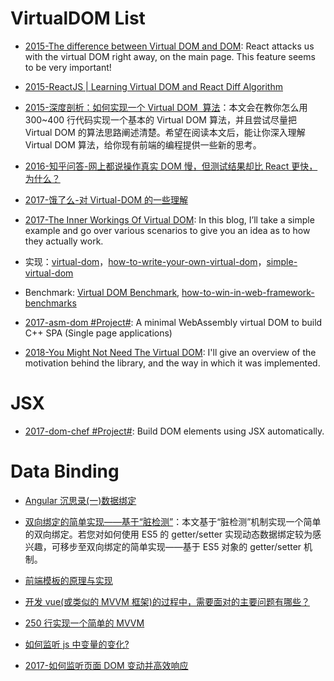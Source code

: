 

# VirtualDOM List

- [2015-The difference between Virtual DOM and DOM](http://reactkungfu.com/2015/10/the-difference-between-virtual-dom-and-dom/): React attacks us with the virtual DOM right away, on the main page. This feature seems to be very important!

- [2015-ReactJS | Learning Virtual DOM and React Diff Algorithm](http://www.oyecode.com/2015/09/reactjs-learning-virtual-dom-and-react.html)

- [2015-深度剖析：如何实现一个 Virtual DOM  算法](https://github.com/livoras/blog/issues/13)：本文会在教你怎么用 300~400 行代码实现一个基本的 Virtual DOM 算法，并且尝试尽量把 Virtual DOM 的算法思路阐述清楚。希望在阅读本文后，能让你深入理解 Virtual DOM 算法，给你现有前端的编程提供一些新的思考。

- [2016-知乎问答-网上都说操作真实 DOM 慢，但测试结果却比 React 更快，为什么？](https://www.zhihu.com/question/31809713/answer/53544875)

- [2017-饿了么-对 Virtual-DOM 的一些理解](https://zhuanlan.zhihu.com/p/25630842)

- [2017-The Inner Workings Of Virtual DOM](https://medium.com/@rajaraodv/the-inner-workings-of-virtual-dom-666ee7ad47cf#.or5425hja): In this blog, I’ll take a simple example and go over various scenarios to give you an idea as to how they actually work.
* 实现：[virtual-dom](https://github.com/Matt-Esch/virtual-dom)，[how-to-write-your-own-virtual-dom](https://medium.com/@deathmood/how-to-write-your-own-virtual-dom-ee74acc13060#.59fqwanqa)，[simple-virtual-dom](https://github.com/livoras/simple-virtual-dom)

* Benchmark: [Virtual DOM Benchmark](http://vdom-benchmark.github.io/vdom-benchmark/), [how-to-win-in-web-framework-benchmarks](https://medium.com/@localvoid/how-to-win-in-web-framework-benchmarks-8bc31af76ce7#.h3nedvhr5)

- [2017-asm-dom #Project#](https://github.com/mbasso/asm-dom/blob/master/README.md): A minimal WebAssembly virtual DOM to build C++ SPA (Single page applications)

- [2018-You Might Not Need The Virtual DOM](http://blog.functorial.com/posts/2018-03-12-You-Might-Not-Need-The-Virtual-DOM.html): I'll give an overview of the motivation behind the library, and the way in which it was implemented.

# JSX

- [2017-dom-chef #Project#](https://github.com/vadimdemedes/dom-chef): Build DOM elements using JSX automatically.

# Data Binding

- [Angular 沉思录(一)数据绑定](https://github.com/xufei/blog/issues/10)

- [双向绑定的简单实现——基于“脏检测”](https://parg.co/bOW)：本文基于“脏检测”机制实现一个简单的双向绑定。若您对如何使用 ES5 的 getter/setter 实现动态数据绑定较为感兴趣，可移步至双向绑定的简单实现——基于 ES5 对象的 getter/setter 机制。

- [前端模板的原理与实现](http://www.tuicool.com/articles/Q73Ubym)

- [开发 vue(或类似的 MVVM 框架)的过程中，需要面对的主要问题有哪些？](https://www.zhihu.com/question/53176471/answer/134004234)

- [250 行实现一个简单的 MVVM](https://zhuanlan.zhihu.com/p/24475845)

- [如何监听 js 中变量的变化?](https://www.zhihu.com/question/44724640)

- [2017-如何监听页面 DOM 变动并高效响应](https://hijiangtao.github.io/2017/08/03/How-to-Manipulate-DOM-Effectively/)
